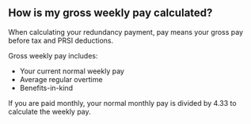 ##  How is my gross weekly pay calculated?

When calculating your redundancy payment, pay means your gross pay before tax
and PRSI deductions.

Gross weekly pay includes:

  * Your current normal weekly pay 
  * Average regular overtime 
  * Benefits-in-kind 

If you are paid monthly, your normal monthly pay is divided by 4.33 to
calculate the weekly pay.
